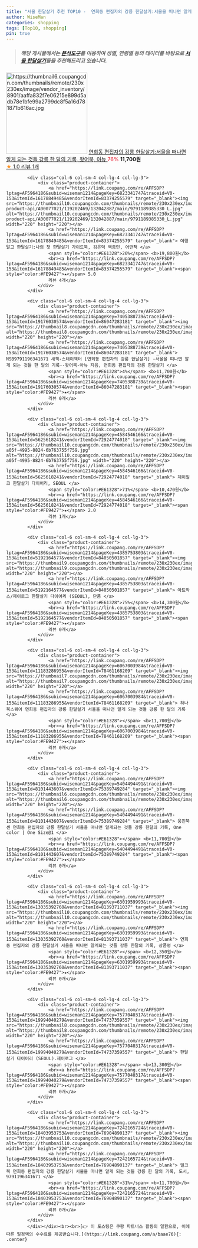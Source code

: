 ```yaml
---
title: "서울 한달살기 추천 TOP10 -  연희동 편집자의 강릉 한달살기:서울을 떠나면 알게 되는 것들 강릉 한 달의 기록, 왓어북, 아뉴 "
author: WiseMan
categories: shopping
tags: [Top10, shopping]
pin: true
---
```


> ##### 해당 게시물에서는 [**분석도구**](https://itemscout.io/)를 이용하여 **성별**, **연령별** 등의 데이터를 바탕으로 [**서울 한달살기**](https://link.coupang.com/a/baae76)들을 추천해드리고 있습니다.
<div class="container"><div class="row">
            <div class="col-6 col-sm-4 col-lg-4 col-lg-3">
                <div class="product-container">
                    <a href="https://link.coupang.com/re/AFFSDP?lptag=AF5964186&subid=wiseman1214&pageKey=2202520548&traceid=V0-153&itemId=3745434187&vendorItemId=71730584516" target="_blank"><img src="https://thumbnail6.coupangcdn.com/thumbnails/remote/230x230ex/image/vendor_inventory/8901/aaffa832f7e06215e899d5adb78e1bfe99a2799dc8f5a16d781871b616ac.jpg" alt="https://thumbnail6.coupangcdn.com/thumbnails/remote/230x230ex/image/vendor_inventory/8901/aaffa832f7e06215e899d5adb78e1bfe99a2799dc8f5a16d781871b616ac.jpg" width="220" height="220"></a>
                    <a href="https://link.coupang.com/re/AFFSDP?lptag=AF5964186&subid=wiseman1214&pageKey=2202520548&traceid=V0-153&itemId=3745434187&vendorItemId=71730584516" target="_blank"> 연희동 편집자의 강릉 한달살기:서울을 떠나면 알게 되는 것들 강릉 한 달의 기록, 왓어북, 아뉴 </a>
                    <span style="color:#E61328">76%</span> <b>11,700원</b>
                    <br><a href="https://link.coupang.com/re/AFFSDP?lptag=AF5964186&subid=wiseman1214&pageKey=2202520548&traceid=V0-153&itemId=3745434187&vendorItemId=71730584516" target="_blank"><span style="color:#FE9427">★</span> 1.0
                    리뷰 1개</a>
                </div>
            </div>
            
            <div class="col-6 col-sm-4 col-lg-4 col-lg-3">
                <div class="product-container">
                    <a href="https://link.coupang.com/re/AFFSDP?lptag=AF5964186&subid=wiseman1214&pageKey=6823341747&traceid=V0-153&itemId=16178849485&vendorItemId=83374255579" target="_blank"><img src="https://thumbnail10.coupangcdn.com/thumbnails/remote/230x230ex/image/retail-product-api/A00077021/119202469/132042887/main/9791189385330_L.jpg" alt="https://thumbnail10.coupangcdn.com/thumbnails/remote/230x230ex/image/retail-product-api/A00077021/119202469/132042887/main/9791189385330_L.jpg" width="220" height="220"></a>
                    <a href="https://link.coupang.com/re/AFFSDP?lptag=AF5964186&subid=wiseman1214&pageKey=6823341747&traceid=V0-153&itemId=16178849485&vendorItemId=83374255579" target="_blank"> 여행 말고 한달살기:나의 첫 한달살기 가이드북, 김은덕 백종민, 어떤책 </a>
                    <span style="color:#E61328">20%</span> <b>19,800원</b>
                    <br><a href="https://link.coupang.com/re/AFFSDP?lptag=AF5964186&subid=wiseman1214&pageKey=6823341747&traceid=V0-153&itemId=16178849485&vendorItemId=83374255579" target="_blank"><span style="color:#FE9427">★</span> 5.0
                    리뷰 4개</a>
                </div>
            </div>
            
            <div class="col-6 col-sm-4 col-lg-4 col-lg-3">
                <div class="product-container">
                    <a href="https://link.coupang.com/re/AFFSDP?lptag=AF5964186&subid=wiseman1214&pageKey=7405388739&traceid=V0-153&itemId=19176030574&vendorItemId=86047283181" target="_blank"><img src="https://thumbnail8.coupangcdn.com/thumbnails/remote/230x230ex/image/vendor_inventory/d3f5/624cfb9a972a3d234026843624550c76c05a04886749313e485e1bd2baa8.jpg" alt="https://thumbnail8.coupangcdn.com/thumbnails/remote/230x230ex/image/vendor_inventory/d3f5/624cfb9a972a3d234026843624550c76c05a04886749313e485e1bd2baa8.jpg" width="220" height="220"></a>
                    <a href="https://link.coupang.com/re/AFFSDP?lptag=AF5964186&subid=wiseman1214&pageKey=7405388739&traceid=V0-153&itemId=19176030574&vendorItemId=86047283181" target="_blank"> NSB9791196341671 새책-스테이책터 [연희동 편집자의 강릉 한달살기] -서울을 떠나면 알게 되는 것들 한 달의 기록--왓어북-아뉴 지음, 연희동 편집자의 강릉 한달살기 </a>
                    <span style="color:#E61328">4%</span> <b>11,700원</b>
                    <br><a href="https://link.coupang.com/re/AFFSDP?lptag=AF5964186&subid=wiseman1214&pageKey=7405388739&traceid=V0-153&itemId=19176030574&vendorItemId=86047283181" target="_blank"><span style="color:#FE9427">★</span> 
                    리뷰 0개</a>
                </div>
            </div>
            
            <div class="col-6 col-sm-4 col-lg-4 col-lg-3">
                <div class="product-container">
                    <a href="https://link.coupang.com/re/AFFSDP?lptag=AF5964186&subid=wiseman1214&pageKey=4584546166&traceid=V0-153&itemId=5625618241&vendorItemId=72924774018" target="_blank"><img src="https://thumbnail10.coupangcdn.com/thumbnails/remote/230x230ex/image/retail/images/2020/12/10/18/8/143afec4-a05f-4995-8824-6b763755f759.jpg" alt="https://thumbnail10.coupangcdn.com/thumbnails/remote/230x230ex/image/retail/images/2020/12/10/18/8/143afec4-a05f-4995-8824-6b763755f759.jpg" width="220" height="220"></a>
                    <a href="https://link.coupang.com/re/AFFSDP?lptag=AF5964186&subid=wiseman1214&pageKey=4584546166&traceid=V0-153&itemId=5625618241&vendorItemId=72924774018" target="_blank"> 제이밀크 한달살기 다이어리, SEOUL </a>
                    <span style="color:#E61328">71%</span> <b>10,470원</b>
                    <br><a href="https://link.coupang.com/re/AFFSDP?lptag=AF5964186&subid=wiseman1214&pageKey=4584546166&traceid=V0-153&itemId=5625618241&vendorItemId=72924774018" target="_blank"><span style="color:#FE9427">★</span> 2.0
                    리뷰 1개</a>
                </div>
            </div>
            
            <div class="col-6 col-sm-4 col-lg-4 col-lg-3">
                <div class="product-container">
                    <a href="https://link.coupang.com/re/AFFSDP?lptag=AF5964186&subid=wiseman1214&pageKey=4385753803&traceid=V0-153&itemId=5192164577&vendorItemId=84050501857" target="_blank"><img src="https://thumbnail9.coupangcdn.com/thumbnails/remote/230x230ex/image/vendor_inventory/984b/aee278ecc9d500aca989f631b3c3ba6a423cb6a56735efae7a6dd3d5d004.jpg" alt="https://thumbnail9.coupangcdn.com/thumbnails/remote/230x230ex/image/vendor_inventory/984b/aee278ecc9d500aca989f631b3c3ba6a423cb6a56735efae7a6dd3d5d004.jpg" width="220" height="220"></a>
                    <a href="https://link.coupang.com/re/AFFSDP?lptag=AF5964186&subid=wiseman1214&pageKey=4385753803&traceid=V0-153&itemId=5192164577&vendorItemId=84050501857" target="_blank"> 아트박스/제이로그 한달살기 다이어리 (SEOUL), 단품 </a>
                    <span style="color:#E61328">75%</span> <b>14,300원</b>
                    <br><a href="https://link.coupang.com/re/AFFSDP?lptag=AF5964186&subid=wiseman1214&pageKey=4385753803&traceid=V0-153&itemId=5192164577&vendorItemId=84050501857" target="_blank"><span style="color:#FE9427">★</span> 
                    리뷰 0개</a>
                </div>
            </div>
            
            <div class="col-6 col-sm-4 col-lg-4 col-lg-3">
                <div class="product-container">
                    <a href="https://link.coupang.com/re/AFFSDP?lptag=AF5964186&subid=wiseman1214&pageKey=6067003984&traceid=V0-153&itemId=11183286955&vendorItemId=78461168209" target="_blank"><img src="https://thumbnail7.coupangcdn.com/thumbnails/remote/230x230ex/image/vendor_inventory/e6d8/d03cd451bcf5fb5060ba83f5341191d450054ad51e288fa961ce32480070.jpg" alt="https://thumbnail7.coupangcdn.com/thumbnails/remote/230x230ex/image/vendor_inventory/e6d8/d03cd451bcf5fb5060ba83f5341191d450054ad51e288fa961ce32480070.jpg" width="220" height="220"></a>
                    <a href="https://link.coupang.com/re/AFFSDP?lptag=AF5964186&subid=wiseman1214&pageKey=6067003984&traceid=V0-153&itemId=11183286955&vendorItemId=78461168209" target="_blank"> 하나북스퀘어 연희동 편집자의 강릉 한달살기 서울을 떠나면 알게 되는 것들 강릉 한 달의 기록 </a>
                    <span style="color:#E61328"></span> <b>11,700원</b>
                    <br><a href="https://link.coupang.com/re/AFFSDP?lptag=AF5964186&subid=wiseman1214&pageKey=6067003984&traceid=V0-153&itemId=11183286955&vendorItemId=78461168209" target="_blank"><span style="color:#FE9427">★</span> 
                    리뷰 0개</a>
                </div>
            </div>
            
            <div class="col-6 col-sm-4 col-lg-4 col-lg-3">
                <div class="product-container">
                    <a href="https://link.coupang.com/re/AFFSDP?lptag=AF5964186&subid=wiseman1214&pageKey=5404494491&traceid=V0-153&itemId=8101443607&vendorItemId=75389749284" target="_blank"><img src="https://thumbnail6.coupangcdn.com/thumbnails/remote/230x230ex/image/vendor_inventory/f49a/d38ad726efc301646690d8e38c1ecde5f6b4aa59ee09574b8ad352ed0352.jpg" alt="https://thumbnail6.coupangcdn.com/thumbnails/remote/230x230ex/image/vendor_inventory/f49a/d38ad726efc301646690d8e38c1ecde5f6b4aa59ee09574b8ad352ed0352.jpg" width="220" height="220"></a>
                    <a href="https://link.coupang.com/re/AFFSDP?lptag=AF5964186&subid=wiseman1214&pageKey=5404494491&traceid=V0-153&itemId=8101443607&vendorItemId=75389749284" target="_blank"> 웅진북센 연희동 편집자의 강릉 한달살기 서울을 떠나면 알게되는 것들 강릉 한달의 기록, One color | One Size@1 </a>
                    <span style="color:#E61328"></span> <b>11,700원</b>
                    <br><a href="https://link.coupang.com/re/AFFSDP?lptag=AF5964186&subid=wiseman1214&pageKey=5404494491&traceid=V0-153&itemId=8101443607&vendorItemId=75389749284" target="_blank"><span style="color:#FE9427">★</span> 
                    리뷰 0개</a>
                </div>
            </div>
            
            <div class="col-6 col-sm-4 col-lg-4 col-lg-3">
                <div class="product-container">
                    <a href="https://link.coupang.com/re/AFFSDP?lptag=AF5964186&subid=wiseman1214&pageKey=6301959993&traceid=V0-153&itemId=13035392760&vendorItemId=81393711037" target="_blank"><img src="https://thumbnail10.coupangcdn.com/thumbnails/remote/230x230ex/image/vendor_inventory/6568/cd2d84111c467b7cd68d116167bed616c91aeea250f1e15c7ee826ccd604.jpg" alt="https://thumbnail10.coupangcdn.com/thumbnails/remote/230x230ex/image/vendor_inventory/6568/cd2d84111c467b7cd68d116167bed616c91aeea250f1e15c7ee826ccd604.jpg" width="220" height="220"></a>
                    <a href="https://link.coupang.com/re/AFFSDP?lptag=AF5964186&subid=wiseman1214&pageKey=6301959993&traceid=V0-153&itemId=13035392760&vendorItemId=81393711037" target="_blank"> 연희동 편집자의 강릉 한달살기 서울을 떠나면 알게되는 것들 강릉 한달의 기록, 상품명 </a>
                    <span style="color:#E61328"></span> <b>12,350원</b>
                    <br><a href="https://link.coupang.com/re/AFFSDP?lptag=AF5964186&subid=wiseman1214&pageKey=6301959993&traceid=V0-153&itemId=13035392760&vendorItemId=81393711037" target="_blank"><span style="color:#FE9427">★</span> 
                    리뷰 0개</a>
                </div>
            </div>
            
            <div class="col-6 col-sm-4 col-lg-4 col-lg-3">
                <div class="product-container">
                    <a href="https://link.coupang.com/re/AFFSDP?lptag=AF5964186&subid=wiseman1214&pageKey=7577040317&traceid=V0-153&itemId=19994040279&vendorItemId=74737359557" target="_blank"><img src="https://thumbnail8.coupangcdn.com/thumbnails/remote/230x230ex/image/vendor_inventory/5813/75303c0d5947518722fddd53ed7a2619712af22b08c2fae2a28e3addb6e0.jpg" alt="https://thumbnail8.coupangcdn.com/thumbnails/remote/230x230ex/image/vendor_inventory/5813/75303c0d5947518722fddd53ed7a2619712af22b08c2fae2a28e3addb6e0.jpg" width="220" height="220"></a>
                    <a href="https://link.coupang.com/re/AFFSDP?lptag=AF5964186&subid=wiseman1214&pageKey=7577040317&traceid=V0-153&itemId=19994040279&vendorItemId=74737359557" target="_blank"> 한달살기 다이어리 (SEOUL).제이로그 </a>
                    <span style="color:#E61328"></span> <b>13,300원</b>
                    <br><a href="https://link.coupang.com/re/AFFSDP?lptag=AF5964186&subid=wiseman1214&pageKey=7577040317&traceid=V0-153&itemId=19994040279&vendorItemId=74737359557" target="_blank"><span style="color:#FE9427">★</span> 
                    리뷰 0개</a>
                </div>
            </div>
            
            <div class="col-6 col-sm-4 col-lg-4 col-lg-3">
                <div class="product-container">
                    <a href="https://link.coupang.com/re/AFFSDP?lptag=AF5964186&subid=wiseman1214&pageKey=7242165724&traceid=V0-153&itemId=18403953753&vendorItemId=76904890137" target="_blank"><img src="https://thumbnail10.coupangcdn.com/thumbnails/remote/230x230ex/image/vendor_inventory/d130/7989b1eed341d527107880c92499ddacaa25ed05e8cb74c2453e77d5eac2.jpg" alt="https://thumbnail10.coupangcdn.com/thumbnails/remote/230x230ex/image/vendor_inventory/d130/7989b1eed341d527107880c92499ddacaa25ed05e8cb74c2453e77d5eac2.jpg" width="220" height="220"></a>
                    <a href="https://link.coupang.com/re/AFFSDP?lptag=AF5964186&subid=wiseman1214&pageKey=7242165724&traceid=V0-153&itemId=18403953753&vendorItemId=76904890137" target="_blank"> 밀크북 연희동 편집자의 강릉 한달살기 서울을 떠나면 알게 되는 것들 강릉 한 달의 기록, 도서, 9791196341671 </a>
                    <span style="color:#E61328">31%</span> <b>11,700원</b>
                    <br><a href="https://link.coupang.com/re/AFFSDP?lptag=AF5964186&subid=wiseman1214&pageKey=7242165724&traceid=V0-153&itemId=18403953753&vendorItemId=76904890137" target="_blank"><span style="color:#FE9427">★</span> 
                    리뷰 0개</a>
                </div>
            </div>
            </div></div><br><br>[👉 이 포스팅은 쿠팡 파트너스 활동의 일환으로, 이에 따른 일정액의 수수료를 제공받습니다.](https://link.coupang.com/a/baae76){: .center}